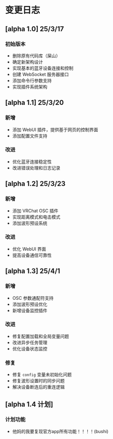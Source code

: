 # 变更日志

## [alpha 1.0] 25/3/17
### 初始版本
- 删除原有代码库（屎山）
- 确定新架构设计
- 实现基本的蓝牙设备连接和控制
- 创建 WebSocket 服务器接口
- 添加命令行参数支持
- 实现插件系统架构

## [alpha 1.1] 25/3/20
### 新增
- 添加 WebUI 插件，提供基于网页的控制界面
- 添加配置文件支持

### 改进
- 优化蓝牙连接稳定性
- 改进错误处理和日志记录

## [alpha 1.2] 25/3/23
### 新增
- 添加 VRChat OSC 插件
- 实现距离模式和电击模式
- 添加波形预设系统

### 改进
- 优化 WebUI 界面
- 提高设备通信可靠性

## [alpha 1.3] 25/4/1
### 新增
- OSC 参数通配符支持
- 添加波形预设优化
- 新增设备监控插件

### 改进
- 修复配置加载和全局变量问题
- 改进异步任务管理
- 优化设备状态监控

### 修复
- 修复 `config` 变量未初始化问题
- 修复波形设置时的同步问题
- 解决设备断连后的重连逻辑

## [alpha 1.4 计划]
### 计划功能
- 他妈的我要复现官方app所有功能！！！！(bushi)